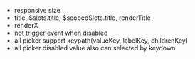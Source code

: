 - responsive size
- title, $slots.title, $scopedSlots.title, renderTitle
- renderX
- not trigger event when disabled
- all picker support keypath(valueKey, labelKey, childrenKey)
- all picker disabled value also can selected by keydown
